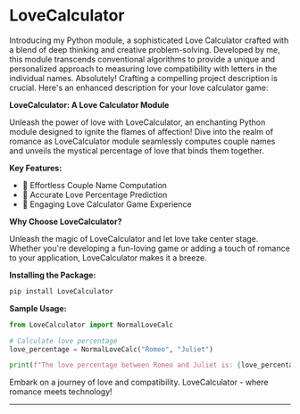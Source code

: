 # LoveCalculator
Introducing my Python module, a sophisticated Love Calculator crafted with a blend of deep thinking and creative problem-solving. Developed by me, this module transcends conventional algorithms to provide a unique and personalized approach to measuring love compatibility with letters in the individual names.
Absolutely! Crafting a compelling project description is crucial. Here's an enhanced description for your love calculator game:



**LoveCalculator: A Love Calculator Module**

Unleash the power of love with LoveCalculator, an enchanting Python module designed to ignite the flames of affection! Dive into the realm of romance as LoveCalculator module seamlessly computes couple names and unveils the mystical percentage of love that binds them together.

**Key Features:**
- 🌟 Effortless Couple Name Computation
- 💖 Accurate Love Percentage Prediction
- 🎲 Engaging Love Calculator Game Experience

**Why Choose LoveCalculator?**

Unleash the magic of LoveCalculator and let love take center stage. Whether you're developing a fun-loving game or adding a touch of romance to your application, LoveCalculator makes it a breeze.

**Installing the Package:**
```bash
pip install LoveCalculator
```
**Sample Usage:**

```python
from LoveCalculator import NormalLoveCalc

# Calculate love percentage
love_percentage = NormalLoveCalc("Romeo", "Juliet")

print(f"The love percentage between Romeo and Juliet is: {love_percentage}%")
```

Embark on a journey of love and compatibility. LoveCalculator - where romance meets technology!

---
